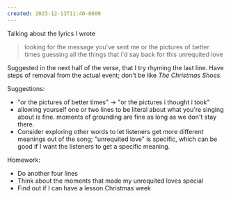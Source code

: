 ```yaml
---
created: 2023-12-13T11:40-0600
---
```


Talking about the lyrics I wrote

> looking for the message you've sent me
> or the pictures of better times
> guessing all the things that i'd say back
> for this unrequited love

Suggested in the next half of the verse, that I try rhyming the last line. Have steps of removal from the actual event; don't be like _The Christmas Shoes_.

Suggestions:
- "or the pictures of better times" -> "or the pictures i thought i took"
- allowing yourself one or two lines to be literal about what you're singing about is fine. moments of grounding are fine as long as we don't stay there.
- Consider exploring other words to let listeners get more different meanings out of the song; "unrequited love" is specific, which can be good if I want the listeners to get a specific meaning.

Homework:
- Do another four lines
- Think about the moments that made my unrequited loves special
- Find out if I can have a lesson Christmas week

